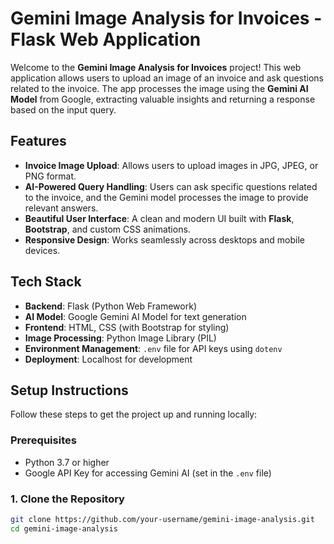 # Gemini Image Analysis for Invoices - Flask Web Application

Welcome to the **Gemini Image Analysis for Invoices** project! This web application allows users to upload an image of an invoice and ask questions related to the invoice. The app processes the image using the **Gemini AI Model** from Google, extracting valuable insights and returning a response based on the input query.

## Features

- **Invoice Image Upload**: Allows users to upload images in JPG, JPEG, or PNG format.
- **AI-Powered Query Handling**: Users can ask specific questions related to the invoice, and the Gemini model processes the image to provide relevant answers.
- **Beautiful User Interface**: A clean and modern UI built with **Flask**, **Bootstrap**, and custom CSS animations.
- **Responsive Design**: Works seamlessly across desktops and mobile devices.
  
## Tech Stack

- **Backend**: Flask (Python Web Framework)
- **AI Model**: Google Gemini AI Model for text generation
- **Frontend**: HTML, CSS (with Bootstrap for styling)
- **Image Processing**: Python Image Library (PIL)
- **Environment Management**: `.env` file for API keys using `dotenv`
- **Deployment**: Localhost for development

## Setup Instructions

Follow these steps to get the project up and running locally:

### Prerequisites

- Python 3.7 or higher
- Google API Key for accessing Gemini AI (set in the `.env` file)

### 1. Clone the Repository

```bash
git clone https://github.com/your-username/gemini-image-analysis.git
cd gemini-image-analysis
